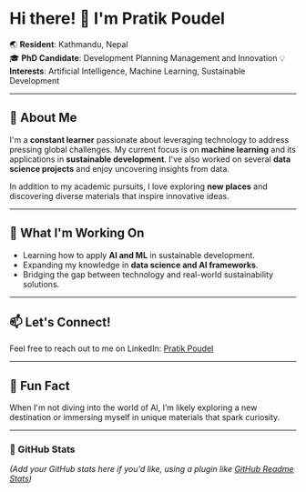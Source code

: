 # Hi there! 👋 I'm Pratik Poudel  

🌏 **Resident**: Kathmandu, Nepal  
🎓 **PhD Candidate**: Development Planning Management and Innovation 
💡 **Interests**: Artificial Intelligence, Machine Learning, Sustainable Development  

---

## 🚀 About Me  

I'm a **constant learner** passionate about leveraging technology to address pressing global challenges. My current focus is on **machine learning** and its applications in **sustainable development**. I've also worked on several **data science projects** and enjoy uncovering insights from data.  

In addition to my academic pursuits, I love exploring **new places** and discovering diverse materials that inspire innovative ideas.  

---

## 🌱 What I'm Working On  

- Learning how to apply **AI and ML** in sustainable development.  
- Expanding my knowledge in **data science and AI frameworks**.  
- Bridging the gap between technology and real-world sustainability solutions.  

---

## 📫 Let's Connect!  

Feel free to reach out to me on LinkedIn: [Pratik Poudel](https://www.linkedin.com/in/pratik-poudel-30a2502b/)  

---

## 🎯 Fun Fact  

When I'm not diving into the world of AI, I’m likely exploring a new destination or immersing myself in unique materials that spark curiosity.  

---

### 🌟 GitHub Stats  

*(Add your GitHub stats here if you'd like, using a plugin like [GitHub Readme Stats](https://github.com/anuraghazra/github-readme-stats))*
